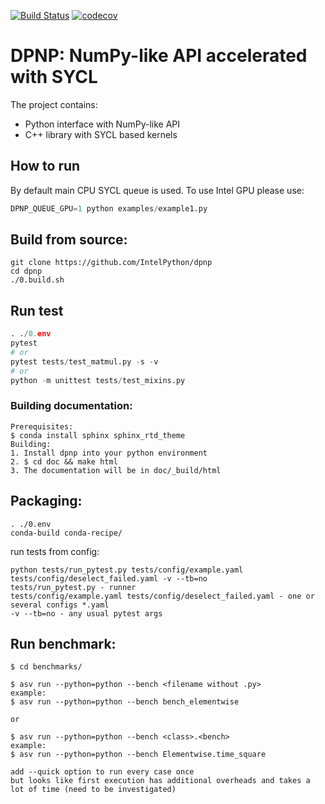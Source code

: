 [![Build Status](https://dev.azure.com/IntelPython/inp/_apis/build/status/shssf.inumpy?branchName=master)](https://dev.azure.com/IntelPython/inp/_build/latest?definitionId=5&branchName=master)
[![codecov](https://codecov.io/gh/shssf/inumpy/branch/master/graph/badge.svg?token=4RQYO6AFDN)](https://codecov.io/gh/shssf/inumpy)

# DPNP: NumPy-like API accelerated with SYCL

The project contains:
- Python interface with NumPy-like API
- C++ library with SYCL based kernels

## How to run
By default main CPU SYCL queue is used. To use Intel GPU please use:
```python
DPNP_QUEUE_GPU=1 python examples/example1.py
```

## Build from source:
```
git clone https://github.com/IntelPython/dpnp
cd dpnp
./0.build.sh
```

## Run test
```python
. ./0.env
pytest
# or
pytest tests/test_matmul.py -s -v
# or
python -m unittest tests/test_mixins.py
```

### Building documentation:
```
Prerequisites:
$ conda install sphinx sphinx_rtd_theme
Building:
1. Install dpnp into your python environment
2. $ cd doc && make html
3. The documentation will be in doc/_build/html
```

## Packaging:
```
. ./0.env
conda-build conda-recipe/
```

run tests from config:
```
python tests/run_pytest.py tests/config/example.yaml tests/config/deselect_failed.yaml -v --tb=no
tests/run_pytest.py - runner
tests/config/example.yaml tests/config/deselect_failed.yaml - one or several configs *.yaml
-v --tb=no - any usual pytest args
```

## Run benchmark:
```
$ cd benchmarks/

$ asv run --python=python --bench <filename without .py>
example:
$ asv run --python=python --bench bench_elementwise

or

$ asv run --python=python --bench <class>.<bench>
example:
$ asv run --python=python --bench Elementwise.time_square

add --quick option to run every case once
but looks like first execution has additional overheads and takes a lot of time (need to be investigated)
```
